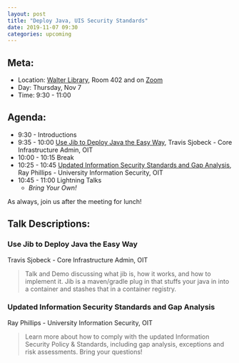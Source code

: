 ```yaml
---
layout: post
title: "Deploy Java, UIS Security Standards"
date: 2019-11-07 09:30
categories: upcoming
---
```


## Meta:

- Location: [Walter Library](http://campusmaps.umn.edu/walter-library), Room 402 and on [Zoom](https://z.umn.edu/cpmstream)
- Day: Thursday, Nov 7
- Time: 9:30 - 11:00

## Agenda:

- 9:30 - Introductions
- 9:35 - 10:00 [Use Jib to Deploy Java the Easy Way](#use-jib-to-deploy-java-the-easy-way), Travis Sjobeck - Core Infrastructure Admin, OIT
- 10:00 - 10:15 Break
- 10:25 - 10:45 [Updated Information Security Standards and Gap Analysis](#updated-information-security-standards-and-gap-analysis), Ray Phillips - University Information Security, OIT
- 10:45 - 11:00 Lightning Talks
  - _Bring Your Own!_

As always, join us after the meeting for lunch!

## Talk Descriptions:

### Use Jib to Deploy Java the Easy Way
Travis Sjobeck - Core Infrastructure Admin, OIT

> Talk and Demo discussing what jib is, how it works, and how to implement it. Jib is a maven/gradle plug in that stuffs your java in into a container and stashes that in a container registry.

### Updated Information Security Standards and Gap Analysis
Ray Phillips - University Information Security, OIT 
> Learn more about how to comply with the updated Information Security Policy & Standards, including gap analysis, exceptions and risk assessments.  Bring your questions!  
